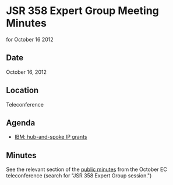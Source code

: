 # JSR 358 Expert Group Meeting Minutes  
for October 16 2012

## **Date**

October 16, 2012

## Location

Teleconference

## **Agenda**

*   [IBM: hub-and-spoke IP grants](http://jcp.org/aboutJava/communityprocess/ec-public/materials/2012-09-1112/Hub-and-Spoke-Alternative.pdf)

## Minutes

See the relevant section of the [public minutes](http://jcp.org/aboutJava/communityprocess/ec-public/materials/2012-10-16/October-2012-public-minutes.md) from the October EC teleconference (search for "JSR 358 Expert Group session.")
